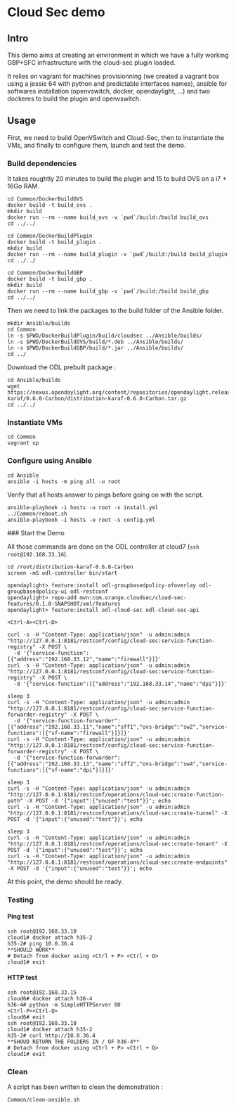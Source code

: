 # Cloud Sec demo

## Intro

This demo aims at creating an environment in which we have a fully working GBP+SFC infrastructure with the cloud-sec plugin loaded.

It relies on vagrant for machines provisionning (we created a vagrant box using a jessie 64 with python and predictable interfaces names), ansible for softwares installation (openvswitch, docker, opendaylight, ...) and two dockeres to build the plugin and openvswitch.

## Usage

First, we need to build OpenVSwitch and Cloud-Sec, then to instantiate the VMs, and finally to configure them, launch and test the demo.

### Build dependencies

It takes roughtly 20 minutes to build the plugin and 15 to build OVS on a i7 + 16Go RAM.

```
cd Common/DockerBuildOVS
docker build -t build_ovs .
mkdir build
docker run --rm --name build_ovs -v `pwd`/build:/build build_ovs
cd ../../
```

```
cd Common/DockerBuildPlugin
docker build -t build_plugin .
mkdir build
docker run --rm --name build_plugin -v `pwd`/build:/build build_plugin
cd ../../
```

```
cd Common/DockerBuildGBP
docker build -t build_gbp .
mkdir build
docker run --rm --name build_gbp -v `pwd`/build:/build build_gbp
cd ../../
```

Then we need to link the packages to the build folder of the Ansible folder.

```
mkdir Ansible/builds
cd Common
ln -s $PWD/DockerBuildPlugin/build/cloudsec ../Ansible/builds/
ln -s $PWD/DockerBuildOVS/build/*.deb ../Ansible/builds/
ln -s $PWD/DockerBuildGBP/build/*.jar ../Ansible/builds/
cd ../
```

Download the ODL prebuilt package :

```
cd Ansible/builds
wget https://nexus.opendaylight.org/content/repositories/opendaylight.release/org/opendaylight/integration/distribution-karaf/0.6.0-Carbon/distribution-karaf-0.6.0-Carbon.tar.gz
cd ../../
```

### Instantiate VMs

```
cd Common
vagrant up
```

### Configure using Ansible

```
cd Ansible
ansible -i hosts -m ping all -u root
```

Verify that all hosts answer to pings before going on with the script.

```
ansible-playbook -i hosts -u root -s install.yml
../Common/reboot.sh
ansible-playbook -i hosts -u root -s config.yml
```

### Start the Demo

All those commands are done on the ODL controller at cloud7 (`ssh root@192.168.33.16`).

```
cd /root/distribution-karaf-0.6.0-Carbon
screen -mS odl-controller bin/start

opendaylight> feature:install odl-groupbasedpolicy-ofoverlay odl-groupbasedpolicy-ui odl-restconf
opendaylight> repo-add mvn:com.orange.cloudsec/cloud-sec-features/0.1.0-SNAPSHOT/xml/features
opendaylight> feature:install odl-cloud-sec odl-cloud-sec-api

<Ctrl-A><Ctrl-D>

curl -s -H "Content-Type: application/json" -u admin:admin "http://127.0.0.1:8181/restconf/config/cloud-sec:service-function-registry" -X POST \
  -d '{"service-function":[{"address":"192.168.33.12","name":"firewall"}]}'
curl -s -H "Content-Type: application/json" -u admin:admin "http://127.0.0.1:8181/restconf/config/cloud-sec:service-function-registry" -X POST \
  -d '{"service-function":[{"address":"192.168.33.14","name":"dpi"}]}'

sleep 3
curl -s -H "Content-Type: application/json" -u admin:admin "http://127.0.0.1:8181/restconf/config/cloud-sec:service-function-forwarder-registry" -X POST \
  -d '{"service-function-forwarder":[{"address":"192.168.33.11","name":"sff1","ovs-bridge":"sw2","service-functions":[{"sf-name":"firewall"}]}]}'
curl -s -H "Content-Type: application/json" -u admin:admin "http://127.0.0.1:8181/restconf/config/cloud-sec:service-function-forwarder-registry" -X POST \
  -d '{"service-function-forwarder":[{"address":"192.168.33.13","name":"sff2","ovs-bridge":"sw4","service-functions":[{"sf-name":"dpi"}]}]}'

sleep 3
curl -s -H "Content-Type: application/json" -u admin:admin "http://127.0.0.1:8181/restconf/operations/cloud-sec:create-function-path" -X POST -d '{"input":{"unused":"test"}}'; echo
curl -s -H "Content-Type: application/json" -u admin:admin "http://127.0.0.1:8181/restconf/operations/cloud-sec:create-tunnel" -X POST -d '{"input":{"unused":"test"}}'; echo

sleep 3
curl -s -H "Content-Type: application/json" -u admin:admin "http://127.0.0.1:8181/restconf/operations/cloud-sec:create-tenant" -X POST -d '{"input":{"unused":"test"}}'; echo
curl -s -H "Content-Type: application/json" -u admin:admin "http://127.0.0.1:8181/restconf/operations/cloud-sec:create-endpoints" -X POST -d '{"input":{"unused":"test"}}'; echo
```

At this point, the demo should be ready.

### Testing

#### Ping test

```
ssh root@192.168.33.10
cloud1# docker attach h35-2
h35-2# ping 10.0.36.4
**SHOULD WORK**
# Detach from docker using <Ctrl + P> <Ctrl + Q>
cloud1# exit
```

#### HTTP test

```
ssh root@192.168.33.15
cloud6# docker attach h36-4
h36-4# python -m SimpleHTTPServer 80
<Ctrl-P><Ctrl-Q>
cloud6# exit
ssh root@192.168.33.10
cloud1# docker attach h35-2
h35-2# curl http://10.0.36.4
**SHOUD RETURN THE FOLDERS IN / OF h36-4**
# Detach from docker using <Ctrl + P> <Ctrl + Q>
cloud1# exit
```

### Clean

A script has been written to clean the demonstration : 

```
Common/clean-ansible.sh
```
